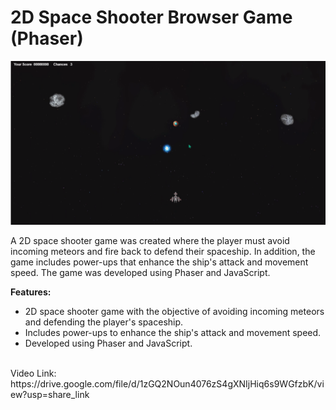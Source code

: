 
# 2D Space Shooter Browser Game (Phaser)
![alt text](https://raw.githubusercontent.com/RayanYousef/Unity_2D_Space_Shooter/main/Space%20War.png)
<br/>

A 2D space shooter game was created where the player must avoid incoming meteors and fire back to defend their spaceship. In addition, the game includes power-ups that enhance the ship's attack and movement speed. The game was developed using Phaser and JavaScript.

**Features:**
-   2D space shooter game with the objective of avoiding incoming meteors and defending the player's spaceship.
-   Includes power-ups to enhance the ship's attack and movement speed.
-   Developed using Phaser and JavaScript.
<br/>
Video Link: 
https://drive.google.com/file/d/1zGQ2NOun4076zS4gXNIjHiq6s9WGfzbK/view?usp=share_link

